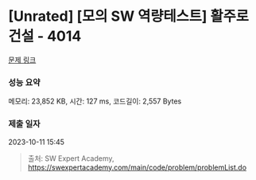 # [Unrated] [모의 SW 역량테스트] 활주로 건설 - 4014 

[문제 링크](https://swexpertacademy.com/main/code/problem/problemDetail.do?contestProbId=AWIeW7FakkUDFAVH) 

### 성능 요약

메모리: 23,852 KB, 시간: 127 ms, 코드길이: 2,557 Bytes

### 제출 일자

2023-10-11 15:45



> 출처: SW Expert Academy, https://swexpertacademy.com/main/code/problem/problemList.do